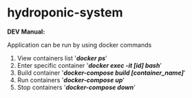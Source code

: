 # hydroponic-system
**DEV Manual:**

Application can be run by using docker commands
1. View containers list '_**docker ps**_'
2. Enter specific container '_**docker exec -it [id] bash**_'
3. Build container '_**docker-compose build [container_name]**_'
4. Run containers '_**docker-compose up**_'
5. Stop containers '_**docker-compose down**_'